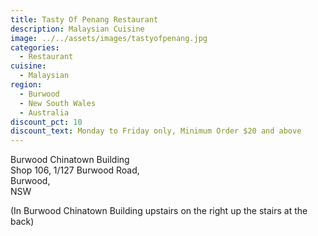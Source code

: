 ```yaml
---
title: Tasty Of Penang Restaurant
description: Malaysian Cuisine
image: ../../assets/images/tastyofpenang.jpg
categories:
  - Restaurant
cuisine:
  - Malaysian
region:
  - Burwood
  - New South Wales
  - Australia
discount_pct: 10
discount_text: Monday to Friday only, Minimum Order $20 and above
---
```

Burwood Chinatown Building\
Shop 106, 1/127 Burwood Road,\
Burwood,\
NSW

(In Burwood Chinatown Building upstairs on the right up the stairs at the back)
